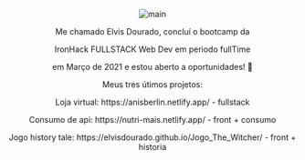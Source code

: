 <p align="center"><img src="https://gizmodo.uol.com.br/wp-content/blogs.dir/8/files/2018/09/dino-chrome.gif" alt="main" /> </p>
 

<p align="center">Me chamado Elvis Dourado, concluí o bootcamp da 

<p align="center">IronHack FULLSTACK Web Dev em periodo fullTime 

<p align="center">em Março de 2021 e estou aberto a oportunidades! 🔭</p>

<p align="center">Meus tres útimos projetos:</p>
<p align="center">Loja virtual: https://anisberlin.netlify.app/ - fullstack</p>
<p align="center">Consumo de api: https://nutri-mais.netlify.app/ - front + consumo</p>
<p align="center">Jogo history tale: https://elvisdourado.github.io/Jogo_The_Witcher/ - front + historia</p>
<!--
**Elvisdourado/Elvisdourado** is a ✨ _special_ ✨ repository because its `README.md` (this file) appears on your GitHub profile.


Here are some ideas to get you started:

- 🔭 I’m currently working on ...
- 🌱 I’m currently learning ...
- 👯 I’m looking to collaborate on ...
- 🤔 I’m looking for help with ...
- 💬 Ask me about ...
- 📫 How to reach me: ...
- 😄 Pronouns: ...
- ⚡ Fun fact: ...
-->
